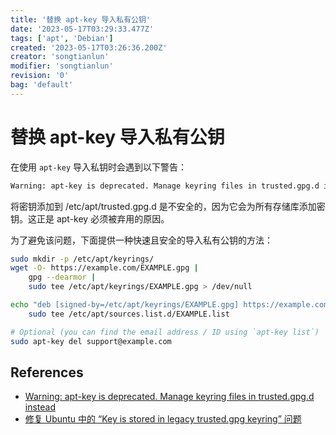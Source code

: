 ```yaml
---
title: '替换 apt-key 导入私有公钥'
date: '2023-05-17T03:29:33.477Z'
tags: ['apt', 'Debian']
created: '2023-05-17T03:26:36.200Z'
creator: 'songtianlun'
modifier: 'songtianlun'
revision: '0'
bag: 'default'
---
```


<!-- Exported from TiddlyWiki at 23:05, 27th 五月 2023 -->

# 替换 apt-key 导入私有公钥

在使用 `apt-key` 导入私钥时会遇到以下警告：

```bash
Warning: apt-key is deprecated. Manage keyring files in trusted.gpg.d instead
```

将密钥添加到 /etc/apt/trusted.gpg.d 是不安全的，因为它会为所有存储库添加密钥。这正是 apt-key 必须被弃用的原因。

为了避免该问题，下面提供一种快速且安全的导入私有公钥的方法：

```bash
sudo mkdir -p /etc/apt/keyrings/
wget -O- https://example.com/EXAMPLE.gpg |
    gpg --dearmor |
    sudo tee /etc/apt/keyrings/EXAMPLE.gpg > /dev/null

echo "deb [signed-by=/etc/apt/keyrings/EXAMPLE.gpg] https://example.com/apt stable main" |
    sudo tee /etc/apt/sources.list.d/EXAMPLE.list

# Optional (you can find the email address / ID using `apt-key list`)
sudo apt-key del support@example.com
```

## References

* [Warning: apt-key is deprecated. Manage keyring files in trusted.gpg.d instead](https://stackoverflow.com/questions/68992799/warning-apt-key-is-deprecated-manage-keyring-files-in-trusted-gpg-d-instead)
* [修复 Ubuntu 中的 “Key is stored in legacy trusted.gpg keyring” 问题](https://linux.cn/article-15565-1.html)